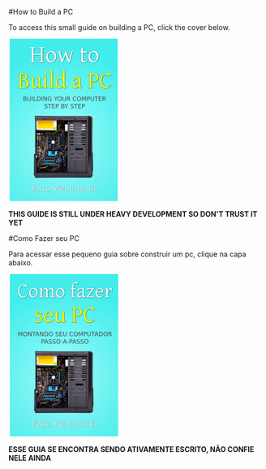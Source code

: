 #How to Build a PC

To access this small guide on building a PC, click the cover below.

<a href="https://github.com/ericoporto/HowToBuildAPC/blob/master/HOWTOBUILDAPC.md" rel="How to build a PC">
<img src="https://raw.githubusercontent.com/ericoporto/HowToBuildAPC/master/img/cover_small_usen.png" height="320" >
</a>

**THIS GUIDE IS STILL UNDER HEAVY DEVELOPMENT SO DON'T TRUST IT YET**

#Como Fazer seu PC

Para acessar esse pequeno guia sobre construir um pc, clique na capa abaixo.

<a href="https://github.com/ericoporto/HowToBuildAPC/blob/master/HOWTOBUILDAPC-pt-BR.md" rel="How to build a PC">
<img src="https://raw.githubusercontent.com/ericoporto/HowToBuildAPC/master/img/cover_small_ptbr.png" height="320" >
</a>

**ESSE GUIA SE ENCONTRA SENDO ATIVAMENTE ESCRITO, NÃO CONFIE NELE AINDA**
